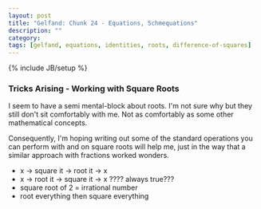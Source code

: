 ```yaml
---
layout: post
title: "Gelfand: Chunk 24 - Equations, Schmequations"
description: ""
category: 
tags: [gelfand, equations, identities, roots, difference-of-squares]
---
```

{% include JB/setup %}


### Tricks Arising - Working with Square Roots
I seem to have a semi mental-block about roots.  I'm not sure why but they still don't sit comfortably with me. Not as comfortably as some other mathematical concepts.  

Consequently, I'm hoping writing out some of the standard operations you can perform with and on square roots will help me, just in the way that a similar approach with fractions worked wonders.

* x -> square it -> root it -> x
* x -> root it -> square it -> x ???? always true???
* square root of 2 = irrational number
* root everything then square everything

